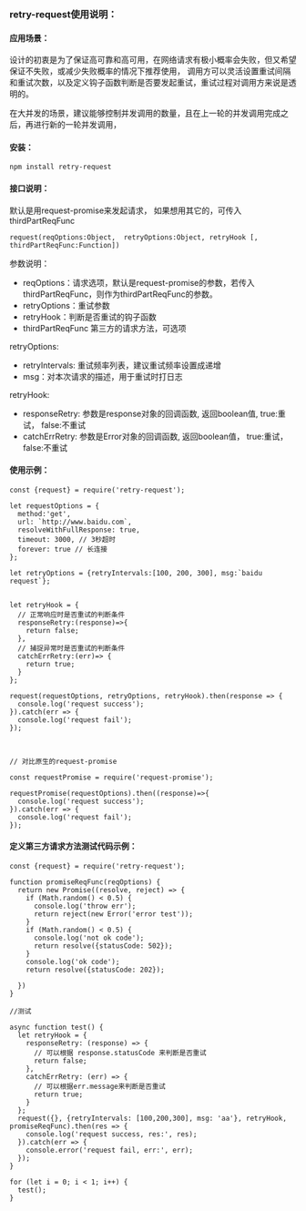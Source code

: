 ### retry-request使用说明：
#### 应用场景：
设计的初衷是为了保证高可靠和高可用，在网络请求有极小概率会失败，但又希望保证不失败，或减少失败概率的情况下推荐使用，
调用方可以灵活设置重试间隔和重试次数，以及定义钩子函数判断是否要发起重试，重试过程对调用方来说是透明的。

在大并发的场景，建议能够控制并发调用的数量，且在上一轮的并发调用完成之后，再进行新的一轮并发调用，

#### 安装：
```
npm install retry-request
```

#### 接口说明：
默认是用request-promise来发起请求，
如果想用其它的，可传入thirdPartReqFunc

```
request(reqOptions:Object,  retryOptions:Object, retryHook [, thirdPartReqFunc:Function])
```
参数说明：
* reqOptions：请求选项，默认是request-promise的参数，若传入thirdPartReqFunc，则作为thirdPartReqFunc的参数。
* retryOptions：重试参数
* retryHook：判断是否重试的钩子函数
* thirdPartReqFunc 第三方的请求方法，可选项

retryOptions:
* retryIntervals: 重试频率列表，建议重试频率设置成递增
* msg：对本次请求的描述，用于重试时打日志

retryHook:
* responseRetry: 参数是response对象的回调函数, 返回boolean值, true:重试， false:不重试
* catchErrRetry: 参数是Error对象的回调函数, 返回boolean值， true:重试， false:不重试


#### 使用示例：
```
const {request} = require('retry-request');

let requestOptions = {
  method:'get',
  url: `http://www.baidu.com`,
  resolveWithFullResponse: true,
  timeout: 3000, // 3秒超时
  forever: true // 长连接
};

let retryOptions = {retryIntervals:[100, 200, 300], msg:`baidu request`};


let retryHook = {
  // 正常响应时是否重试的判断条件
  responseRetry:(response)=>{
    return false;
  },
  // 捕捉异常时是否重试的判断条件
  catchErrRetry:(err)=> {
    return true;
  }
};

request(requestOptions, retryOptions, retryHook).then(response => {
  console.log('request success');
}).catch(err => {
  console.log('request fail');
});



// 对比原生的request-promise

const requestPromise = require('request-promise');

requestPromise(requestOptions).then((response)=>{
  console.log('request success');
}).catch(err => {
  console.log('request fail');
});
```

#### 定义第三方请求方法测试代码示例：
```
const {request} = require('retry-request');

function promiseReqFunc(reqOptions) {
  return new Promise((resolve, reject) => {
    if (Math.random() < 0.5) {
      console.log('throw err');
      return reject(new Error('error test'));
    }
    if (Math.random() < 0.5) {
      console.log('not ok code');
      return resolve({statusCode: 502});
    }
    console.log('ok code');
    return resolve({statusCode: 202});

  })
}

//测试

async function test() {
  let retryHook = {
    responseRetry: (response) => {
      // 可以根据 response.statusCode 来判断是否重试
      return false;
    },
    catchErrRetry: (err) => {
      // 可以根据err.message来判断是否重试
      return true;
    }
  };
  request({}, {retryIntervals: [100,200,300], msg: 'aa'}, retryHook, promiseReqFunc).then(res => {
    console.log('request success, res:', res);
  }).catch(err => {
    console.error('request fail, err:', err);
  });
}

for (let i = 0; i < 1; i++) {
  test();
}

```
